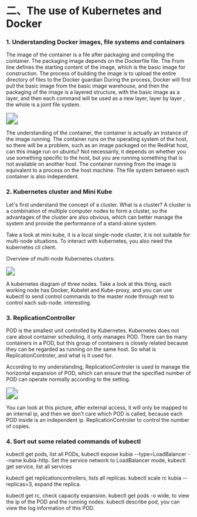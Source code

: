 # 二、The use of Kubernetes and Docker



### 1. Understanding Docker images, file systems and containers

The image of the container is a file after packaging and compiling the container. The packaging image depends on the Dockerfile file. The From line defines the starting content of the image, which is the basic image for construction. The process of building the image is to upload the entire directory of files to the Docker guardian During the process, Docker will first pull the basic image from the basic image warehouse, and then the packaging of the image is a layered structure, with the basic image as a layer, and then each command will be used as a new layer, layer by layer , the whole is a joint file system.

<img src="https://cdn.jsdelivr.net/gh/yeliansong/github-blog-PIC/blog-images006y8mN6gy1g6ur4dnruaj30dt07w75q.jpg" style="zoom: 200%;" />


The understanding of the container, the container is actually an instance of the image running. The container runs on the operating system of the host, so there will be a problem, such as an image packaged on the RedHat host, can this image run on ubuntu? Not necessarily, it depends on whether you use something specific to the host, but you are running something that is not available on another host. The container running from the image is equivalent to a process on the host machine. The file system between each container is also independent.



### 2. Kubernetes cluster and Mini Kube

Let's first understand the concept of a cluster. What is a cluster? A cluster is a combination of multiple computer nodes to form a cluster, so the advantages of the cluster are also obvious, which can better manage the system and provide the performance of a stand-alone system.

Take a look at mini kube, it is a local single-node cluster, it is not suitable for multi-node situations. To interact with kubernetes, you also need the kubernetes cli client.

Overview of multi-node Kubernetes clusters:

<img src="https://cdn.jsdelivr.net/gh/yeliansong/github-blog-PIC/blog-images006y8mN6gy1g6ur4f4tsyj30g00b841m.jpg" style="zoom:150%;" />



A kubernetes diagram of three nodes. Take a look at this thing, each working node has Docker, Kubelet and Kube-proxy, and you can use kubectl to send control commands to the master node through rest to control each sub-node. interesting.



### 3. ReplicationController

POD is the smallest unit controlled by Kubernetes. Kubernetes does not care about container scheduling, it only manages POD. There can be many containers in a POD, but this group of containers is closely related because they can be regarded as running on the same host. So what is ReplicationControler, and what is it used for.

According to my understanding, ReplicationControler is used to manage the horizontal expansion of POD, which can ensure that the specified number of POD can operate normally according to the setting.

<img src="https://cdn.jsdelivr.net/gh/yeliansong/github-blog-PIC/blog-images006y8mN6gy1g6ur4gdgi7j30g607z0um.jpg" style="zoom:200%;" />

You can look at this picture, after external access, it will only be mapped to an internal ip, and then we don’t care which POD is called, because each POD inside is an independent ip. ReplicationControler to control the number of copies.



### 4. Sort out some related commands of kubectl

kubectl get pods, list all PODs, kubectl expose kubia --type=LoadBalancer --name kubia-http. Set the service network to LoadBalancer mode, kubectl get service, list all services

kubectl get replicationcontrollers, lists all replicas. kubectl scale rc kubia --replicas=3, expand the replica.

kubectl get rc, check capacity expansion. kubectl get pods -o wide, to view the ip of the POD and the running nodes. kubectl describe pod, you can view the log information of this POD.
